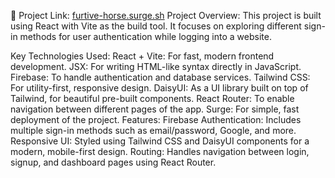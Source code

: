 🚀 Project Link: [furtive-horse.surge.sh](https://furtive-horse.surge.sh/)
Project Overview:
This project is built using React with Vite as the build tool. It focuses on exploring different sign-in methods for user authentication while logging into a website.

Key Technologies Used:
React + Vite: For fast, modern frontend development.
JSX: For writing HTML-like syntax directly in JavaScript.
Firebase: To handle authentication and database services.
Tailwind CSS: For utility-first, responsive design.
DaisyUI: As a UI library built on top of Tailwind, for beautiful pre-built components.
React Router: To enable navigation between different pages of the app.
Surge: For simple, fast deployment of the project.
Features:
Firebase Authentication: Includes multiple sign-in methods such as email/password, Google, and more.
Responsive UI: Styled using Tailwind CSS and DaisyUI components for a modern, mobile-first design.
Routing: Handles navigation between login, signup, and dashboard pages using React Router.
